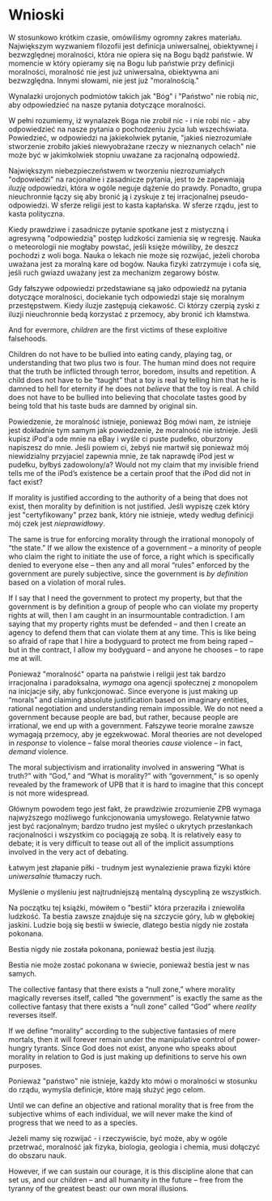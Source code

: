 # Wnioski

W stosunkowo krótkim czasie, omówiliśmy ogromny zakres materiału. Największym wyzwaniem filozofii jest definicja uniwersalnej, obiektywnej i bezwzględnej moralności, która nie opiera się na Bogu bądź państwie. W momencie w który opieramy się na Bogu lub państwie przy definicji moralności, moralność nie jest już uniwersalna, obiektywna ani bezwzględna. Innymi słowami, nie jest już "moralnością."

Wynalazki urojonych podmiotów takich jak "Bóg" i "Państwo" nie robią *nic*, aby odpowiedzieć na nasze pytania dotyczące moralności.

W pełni rozumiemy, iż wynalazek Boga nie zrobił nic - i nie robi nic - aby odpowiedzieć na nasze pytania o pochodzeniu życia lub wszechświata. Powiedzieć, w odpowiedzi na jakiekolwiek pytanie, "jakieś niezrozumiałe stworzenie zrobiło jakieś niewyobrażane rzeczy w nieznanych celach" nie może być w jakimkolwiek stopniu uważane za racjonalną odpowiedź.

Największym niebezpieczeństwem w tworzeniu niezrozumiałych "odpowiedzi" na racjonalne i zasadnicze pytania, jest to że zapewniają *iluzję* odpowiedzi, która w ogóle neguje dążenie do prawdy. Ponadto, grupa nieuchronnie łączy się aby bronić ją i zyskuje z tej irracjonalnej pseudo-odpowiedzi. W sferze religii jest to kasta kapłańska. W sferze rządu, jest to kasta polityczna.

Kiedy prawdziwe i zasadnicze pytanie spotkane jest z mistyczną i agresywną "odpowiedzią" postęp ludzkości zamienia się w regresję. Nauka o meteorologii nie mogłaby powstać, jeśli księże mówiliby, że deszcz pochodzi z woli boga. Nauka o lekach nie może się rozwijać, jeżeli choroba uważana jest za moralną kare od bogów. Nauka fizyki zatrzymuje i cofa się, jeśli ruch gwiazd uważany jest za mechanizm zegarowy bóstw.

Gdy fałszywe odpowiedzi przedstawiane są jako odpowiedź na pytania dotyczące moralności, dociekanie tych odpowiedzi staje się moralnym przestępstwem. Kiedy iluzje zastępują ciekawość. Ci którzy czerpią zyski z iluzji nieuchronnie bedą korzystać z przemocy, aby bronić ich kłamstwa.

And for evermore, *children* are the first victims of these exploitive falsehoods.

Children do not have to be bullied into eating candy, playing tag, or understanding that two plus two is four. The human mind does not require that the truth be inflicted through terror, boredom, insults and repetition. A child does not have to be “taught” that a toy is real by telling him that he is damned to hell for eternity if he does not *believe* that the toy is real. A child does not have to be bullied into believing that chocolate tastes good by being told that his taste buds are damned by original sin.

Powiedzenie, że moralność istnieje, ponieważ Bóg mówi nam, że istnieje jest dokładnie tym samym jak powiedzenie, że moralność nie istnieje. Jeśli kupisz iPod'a ode mnie na eBay i wyśle ci puste pudełko, oburzony napiszesz do mnie. Jeśli powiem ci, żebyś nie martwił się ponieważ mój niewidzialny przyjaciel zapewnia mnie, że tak naprawdę iPod jest w pudełku, byłbyś zadowolony/a? Would not my claim that my invisible friend tells me of the iPod’s existence be a certain proof that the iPod did not in fact exist?

If morality is justified according to the authority of a being that does not exist, then morality by definition is not justified. Jeśli wypiszę czek który jest "certyfikowany" przez bank, który nie istnieje, wtedy według definicji mój czek jest *nieprawidłowy*.

The same is true for enforcing morality through the irrational monopoly of “the state.” If we allow the existence of a government – a minority of people who claim the right to initiate the use of force, a right which is specifically denied to everyone else – then any and all moral “rules” enforced by the government are purely subjective, since the government is *by definition* based on a violation of moral rules.

If I say that I need the government to protect my property, but that the government is by definition a group of people who can violate my property rights at will, then I am caught in an insurmountable contradiction. I am saying that my property rights must be defended – and then I create an agency to defend them that can violate them at any time. This is like being so afraid of rape that I hire a bodyguard to protect me from being raped – but in the contract, I allow my bodyguard – and anyone he chooses – to rape me at will.

Ponieważ "moralność" oparta na państwie i religii jest tak bardzo irracjonalna i paradoksalna, *wymaga* ona agencji społecznej z monopolem na inicjacje siły, aby funkcjonować. Since everyone is just making up “morals” and claiming absolute justification based on imaginary entities, rational negotiation and understanding remain impossible. We do not need a government because people are bad, but rather, because people are irrational, we end up with a government. Fałszywe teorie moralne zawsze wymagają przemocy, aby je egzekwować. Moral theories are not developed in *response* to violence – false moral theories *cause* violence – in fact, *demand* violence.

The moral subjectivism and irrationality involved in answering “What is truth?” with “God,” and “What is morality?” with “government,” is so openly revealed by the framework of UPB that it is hard to imagine that this concept is not more widespread.

Głównym powodem tego jest fakt, że prawdziwie zrozumienie ZPB wymaga najwyższego możliwego funkcjonowania umysłowego. Relatywnie łatwo jest być racjonalnym; bardzo trudno jest myśleć o ukrytych przesłankach racjonalności i wszystkim co pociągają ze sobą. It is relatively easy to debate; it is very difficult to tease out all of the implicit assumptions involved in the very act of debating.

Łatwym jest złapanie piłki - trudnym jest wynalezienie prawa fizyki które *uniwersalnie* tłumaczy ruch.

Myślenie *o* myśleniu jest najtrudniejszą mentalną dyscypliną ze wszystkich.

Na początku tej książki, mówiłem o "bestii" która przeraziła i zniewoliła ludzkość. Ta bestia zawsze znajduje się na szczycie góry, lub w głębokiej jaskini. Ludzie boją się bestii w świecie, dlatego bestia nigdy nie została pokonana.

Bestia nigdy nie została pokonana, ponieważ bestia jest iluzją.

Bestia nie może zostać pokonana w świecie, ponieważ bestia jest w nas samych.

The collective fantasy that there exists a “null zone,” where morality magically reverses itself, called “the government” is exactly the same as the collective fantasy that there exists a “null zone” called “God” where *reality* reverses itself.

If we define “morality” according to the subjective fantasies of mere mortals, then it will forever remain under the manipulative control of power-hungry tyrants. Since God does not exist, anyone who speaks about morality in relation to God is just making up definitions to serve his own purposes.

Ponieważ "państwo" nie istnieje, każdy kto mówi o moralności w stosunku do rządu, wymyśla definicje, które mają służyć jego celom.

Until we can define an objective and rational morality that is free from the subjective whims of each individual, we will never make the kind of progress that we need to as a species.

Jeżeli mamy się rozwijać - i rzeczywiście, być może, aby w ogóle przetrwać, moralność jak fizyka, biologia, geologia i chemia, musi dołączyć do obszaru nauk.

However, if we can sustain our courage, it is this discipline alone that can set us, and our children – and all humanity in the future – free from the tyranny of the greatest beast: our own moral illusions.